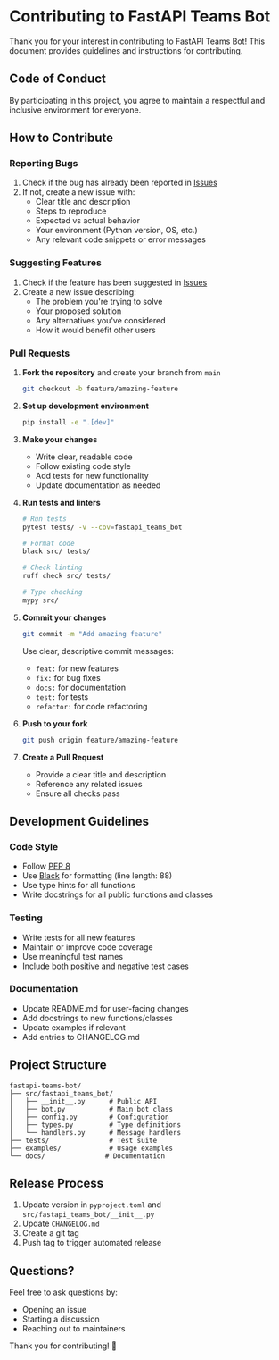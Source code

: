 # Contributing to FastAPI Teams Bot

Thank you for your interest in contributing to FastAPI Teams Bot! This document provides guidelines and instructions for contributing.

## Code of Conduct

By participating in this project, you agree to maintain a respectful and inclusive environment for everyone.

## How to Contribute

### Reporting Bugs

1. Check if the bug has already been reported in [Issues](https://github.com/vishalgoel2/fastapi-teams-bot/issues)
2. If not, create a new issue with:
   - Clear title and description
   - Steps to reproduce
   - Expected vs actual behavior
   - Your environment (Python version, OS, etc.)
   - Any relevant code snippets or error messages

### Suggesting Features

1. Check if the feature has been suggested in [Issues](https://github.com/vishalgoel2/fastapi-teams-bot/issues)
2. Create a new issue describing:
   - The problem you're trying to solve
   - Your proposed solution
   - Any alternatives you've considered
   - How it would benefit other users

### Pull Requests

1. **Fork the repository** and create your branch from `main`
   ```bash
   git checkout -b feature/amazing-feature
   ```

2. **Set up development environment**
   ```bash
   pip install -e ".[dev]"
   ```

3. **Make your changes**
   - Write clear, readable code
   - Follow existing code style
   - Add tests for new functionality
   - Update documentation as needed

4. **Run tests and linters**
   ```bash
   # Run tests
   pytest tests/ -v --cov=fastapi_teams_bot
   
   # Format code
   black src/ tests/
   
   # Check linting
   ruff check src/ tests/
   
   # Type checking
   mypy src/
   ```

5. **Commit your changes**
   ```bash
   git commit -m "Add amazing feature"
   ```
   
   Use clear, descriptive commit messages:
   - `feat:` for new features
   - `fix:` for bug fixes
   - `docs:` for documentation
   - `test:` for tests
   - `refactor:` for code refactoring

6. **Push to your fork**
   ```bash
   git push origin feature/amazing-feature
   ```

7. **Create a Pull Request**
   - Provide a clear title and description
   - Reference any related issues
   - Ensure all checks pass

## Development Guidelines

### Code Style

- Follow [PEP 8](https://pep8.org/)
- Use [Black](https://black.readthedocs.io/) for formatting (line length: 88)
- Use type hints for all functions
- Write docstrings for all public functions and classes

### Testing

- Write tests for all new features
- Maintain or improve code coverage
- Use meaningful test names
- Include both positive and negative test cases

### Documentation

- Update README.md for user-facing changes
- Add docstrings to new functions/classes
- Update examples if relevant
- Add entries to CHANGELOG.md

## Project Structure

```
fastapi-teams-bot/
├── src/fastapi_teams_bot/
│   ├── __init__.py      # Public API
│   ├── bot.py           # Main bot class
│   ├── config.py        # Configuration
│   ├── types.py         # Type definitions
│   └── handlers.py      # Message handlers
├── tests/               # Test suite
├── examples/            # Usage examples
└── docs/               # Documentation
```

## Release Process

1. Update version in `pyproject.toml` and `src/fastapi_teams_bot/__init__.py`
2. Update `CHANGELOG.md`
3. Create a git tag
4. Push tag to trigger automated release

## Questions?

Feel free to ask questions by:
- Opening an issue
- Starting a discussion
- Reaching out to maintainers

Thank you for contributing! 🎉
